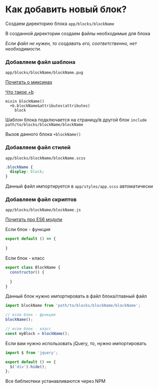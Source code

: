 # Как добавить новый блок?

Создаем директорию блока `app/blocks/blockName`

В созданной директории создаем файлы необходимые для блока

*Если файл не нужен, то создавать его, соответственно, нет необходимости.*

### Добавляем файл шаблона

`app/blocks/blockName/blockName.pug`

[Почитать о миксинах](https://pugjs.org/language/mixins.html)

[Что такое +b](https://github.com/kizu/bemto)

```jade
mixin blockName()
  +b.blockName&attributes(attributes)
    block
```


Шаблон блока подключается на страницу/в другой блок `include path/to/blocks/blockName/blockName`

Вызов данного блока `+blockName()`

### Добавляем файл стилей

`app/blocks/blockName/blockName.scss`
```scss
.blockName {
  display: block;
}
```

Данный файл импортируется в `app/styles/app.scss` автоматически

### Добавляем файл скриптов

`app/blocks/blockName/blockName.js`

[Почитать про ES6 модули](https://github.com/FrontenderMagazine/es6-modules/blob/master/rus.md)

Если блок - функция
```js
export default () => {
  
}
```

Если блок - класс
```js
export class BlockName {
  constructor() {
    
  }
}
```

Данный блок нужно импортировать в файл блока/главный файл
```js
import blockName from 'path/to/blocks/blockName/blockName';

// если блок - функция
blockName();

// если блок - класс
const myBlock = blockName();
```
Если вам нужно использовать jQuery, то, нужно импортировать
```js
import $ from 'jquery';

export default () => {
  $('div').hide();
};
```

Все библиотеки устанавливаются через NPM
